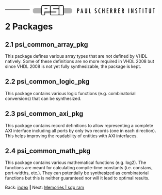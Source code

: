 <img align="right" src="../psi_logo.png">

***


# 2	Packages

## 2.1	psi_common_array_pkg

This package defines various array types that are not defined by VHDL natively. Some of these definitions are no more required in VHDL 2008 but since VHDL 2008 is not yet fully synthesizable, the package is kept.

## 2.2	psi_common_logic_pkg

This package contains various logic functions (e.g. combinatorial conversions) that can be synthesized.

## 2.3	psi_common_axi_pkg

This package contains record definitions to allow representing a complete AXI interface including all ports by only two records (one in each direction). This helps improving the readability of entities with AXI interfaces.

## 2.4	psi_common_math_pkg

This package contains various mathematical functions (e.g. log2). The functions are meant for calculating compile-time constants (i.e. constans, port-widths, etc.). They can potentially be synthesized as combinatorial functions but this is neither guaranteed nor will it lead to optimal results.

Back: [index](../psi_common_index.md) **|** Next: [Memories | sdp ram](../ch3_memories/ch3_1_sdp_ram.md)
